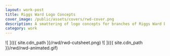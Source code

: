 ```yaml
---
layout: work-post
title: Riggs Ward Logo Concepts
cover_image: /public/assets/covers/rwd-cover.png
description: A smattering of logo concepts for branches of Riggs Ward Design.
category: work
---
```


![ ]({{ site.cdn_path }}/rwd/rwd-cutsheet.png)
![ ]({{ site.cdn_path }}/rwd/rwd-animated.gif)
